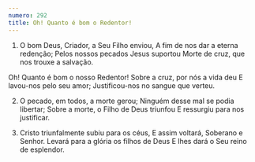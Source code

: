 ```yaml
---
numero: 292
title: Oh! Quanto é bom o Redentor!
---
```

1. O bom Deus, Criador, a Seu Filho enviou,
A fim de nos dar a eterna redenção;
Pelos nossos pecados Jesus suportou
Morte de cruz, que nos trouxe a salvação.

Oh! Quanto é bom o nosso Redentor!
Sobre a cruz, por nós a vida deu
E lavou-nos pelo seu amor;
Justificou-nos no sangue que verteu.

2. O pecado, em todos, a morte gerou;
Ninguém desse mal se podia libertar;
Sobre a morte, o Filho de Deus triunfou
E ressurgiu para nos justificar.

3. Cristo triunfalmente subiu para os céus,
E assim voltará, Soberano e Senhor.
Levará para a glória os filhos de Deus
E lhes dará o Seu reino de esplendor.
